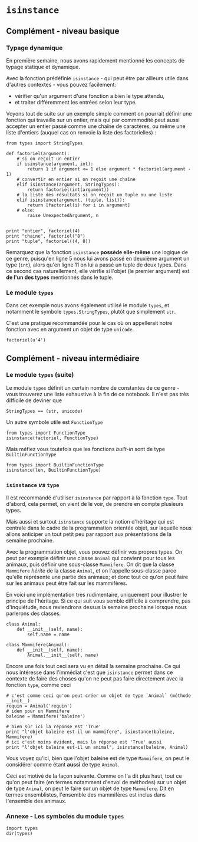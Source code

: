 
# `isinstance`

## Complément - niveau basique

### Typage dynamique

En première semaine, nous avons rapidement mentionné les concepts de typage
statique et dynamique.

Avec la fonction prédéfinie `isinstance` - qui peut être par ailleurs utile dans
d'autres contextes - vous pouvez facilement:
 * vérifier qu'un argument d'une fonction a bien le type attendu,
 * et traiter différemment les entrées selon leur type.

Voyons tout de suite sur un exemple simple comment on pourrait définir une
fonction qui travaille sur un entier, mais qui par commmodité peut aussi
accepter un entier passé comme une chaîne de caractères, ou même une liste
d'entiers (auquel cas on renvoie la liste des factorielles)&nbsp;:


    from types import StringTypes
    
    def factoriel(argument):
        # si on reçoit un entier
        if isinstance(argument, int):
            return 1 if argument <= 1 else argument * factoriel(argument - 1)
        # convertir en entier si on reçoit une chaîne
        elif isinstance(argument, StringTypes):
            return factoriel(int(argument))
        # la liste des résultats si on reçoit un tuple ou une liste 
        elif isinstance(argument, (tuple, list)):
            return [factoriel(i) for i in argument]
        # else:
            raise UnexpectedArgument, n


    print "entier", factoriel(4)
    print "chaine", factoriel("8")
    print "tuple", factoriel((4, 8))

Remarquez que la fonction `isinstance` **possède elle-même** une logique de ce
genre, puisqu'en ligne 5 nous lui avons passé en deuxième argument un type
(`int`), alors qu'en ligne 11 on lui a passé un tuple de deux types. Dans ce
second cas naturellement, elle vérifie si l'objet (le premier argument) est **de
l'un des types** mentionnés dans le tuple.

### Le module `types`

Dans cet exemple nous avons également utilisé le module `types`, et notamment le
symbole `types.StringTypes`, plutôt que simplement `str`.

C'est une pratique recommandée pour le cas où on appellerait notre fonction avec
en argument un objet de type `unicode`.


    factoriel(u'4')

## Complément - niveau intermédiaire

### Le module `types` (suite)

Le module `types` définit un certain nombre de constantes de ce genre - vous
trouverez une liste exhaustive à la fin de ce notebook. Il n'est pas très
difficile de deviner que


    StringTypes == (str, unicode)

Un autre symbole utile est `FunctionType`


    from types import FunctionType
    isinstance(factoriel, FunctionType)

Mais méfiez vous toutefois que les fonctions *built-in* sont de type
`BuiltinFunctionType`


    from types import BuiltinFunctionType
    isinstance(len, BuiltinFunctionType)

### `isinstance` *vs* `type`

Il est recommandé d'utiliser `isinstance` par rapport à la fonction `type`. Tout
d'abord, cela permet, on vient de le voir, de prendre en compte plusieurs types.

Mais aussi et surtout `isinstance` supporte la notion d'héritage qui est
centrale dans le cadre de la programmation orientée objet, sur laquelle nous
allons anticiper un tout petit peu par rapport aux présentations de la semaine
prochaine.

Avec la programmation objet, vous pouvez définir vos propres types. On peut par
exemple définir une classe `Animal` qui convient pour tous les animaux, puis
définir une sous-classe `Mammifere`. On dit que la classe `Mammifere` *hérite*
de la classe `Animal`, et on l'appelle sous-classe parce qu'elle représente une
partie des animaux; et donc tout ce qu'on peut faire sur les animaux peut être
fait sur les mammifères.

En voici une implémentation très rudimentaire, uniquement pour illustrer le
principe de l'héritage. Si ce qui suit vous semble difficile à comprendre, pas
d'inquiétude, nous reviendrons dessus la semaine prochaine lorsque nous
parlerons des classes.


    class Animal:
        def __init__(self, name):
            self.name = name
    
    class Mammifere(Animal):
        def __init__(self, name):
            Animal.__init__(self, name)

Encore une fois tout ceci sera vu en détail la semaine prochaine. Ce qui nous
intéresse dans l'immédiat c'est que `isinstance` permet dans ce contexte de
faire des choses qu'on ne peut pas faire directement avec la fonction `type`,
comme ceci


    # c'est comme ceci qu'on peut créer un objet de type `Animal` (méthode __init__)
    requin = Animal('requin')
    # idem pour un Mammifere
    baleine = Mammifere('baleine')
    
    # bien sûr ici la réponse est 'True'
    print "l'objet baleine est-il un mammifere", isinstance(baleine, Mammifere)
    # ici c'est moins évident, mais la réponse est 'True' aussi
    print "l'objet baleine est-il un animal", isinstance(baleine, Animal)

Vous voyez qu'ici, bien que l'objet baleine est de type `Mammifere`, on peut le
considérer comme étant **aussi** de type `Animal`.

Ceci est motivé de la façon suivante. Comme on l'a dit plus haut, tout ce qu'on
peut faire (en termes notamment d'envoi de méthodes) sur un objet de type
`Animal`, on peut le faire sur un objet de type `Mammifere`. Dit en termes
ensemblistes, l'ensemble des mammifères est inclus dans l'ensemble des animaux.

### Annexe - Les symboles du module `types`


    import types 
    dir(types)
